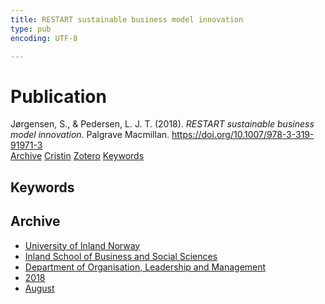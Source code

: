 ```yaml
---
title: RESTART sustainable business model innovation
type: pub
encoding: UTF-8

---
```

<h1>Publication</h1>
<article id="csl-bib-container-6AZIFTC7" class="csl-bib-container">
  <div class="csl-bib-body"> <div class="csl-entry">Jørgensen, S., &#38; Pedersen, L. J. T. (2018). <i>RESTART sustainable business model innovation</i>. Palgrave Macmillan. <a href="https://doi.org/10.1007/978-3-319-91971-3">https://doi.org/10.1007/978-3-319-91971-3</a></div> </div>
  <div class="csl-bib-buttons">
    <a href="#taxonomy-article-6AZIFTC7" alt="archive" class="csl-bib-button">Archive</a>
    <a href="https://app.cristin.no/results/show.jsf?id=1599859" alt="Cristin" class="csl-bib-button">Cristin</a>
    <a href="http://zotero.org/groups/5881554/items/6AZIFTC7" alt="Zotero" class="csl-bib-button">Zotero</a>
    <a href="#keywords-article-6AZIFTC7" alt="keywords" class="csl-bib-button">Keywords</a>
  </div>
  <div id="csl-bib-meta-container-6AZIFTC7"></div>
</article>
<div id="csl-bib-meta-6AZIFTC7" class="csl-bib-meta">
  <article id="keywords-article-6AZIFTC7" class="keywords-article">
    <h1>Keywords</h1>
    
  </article>
  <article id="taxonomy-article-6AZIFTC7" class="taxonomy-article">
    <h1>Archive</h1>
    <ul>
      <li>
        <a href="/en/archive/?key=3DCRN523">University of Inland Norway</a>
      </li>
      <li>
        <a href="/en/archive/?key=DU8Q9LN9">Inland School of Business and Social Sciences</a>
      </li>
      <li>
        <a href="/en/archive/?key=4LUWR3ZM">Department of Organisation, Leadership and Management</a>
      </li>
      <li>
        <a href="/en/archive/?key=32SCKVEY">2018</a>
      </li>
      <li>
        <a href="/en/archive/?key=M9JC9DBU">August</a>
      </li>
    </ul>
  </article>
</div>
